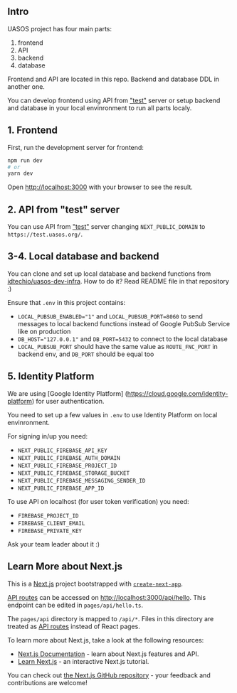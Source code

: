 ## Intro

UASOS project has four main parts:

1. frontend
2. API
3. backend
4. database

Frontend and API are located in this repo. Backend and database DDL in another one.

You can develop frontend using API from ["test"](https://test.uasos.org/) server or setup backend and database in your local envinronment to run all parts localy.

## 1. Frontend

First, run the development server for frontend:

```bash
npm run dev
# or
yarn dev
```

Open [http://localhost:3000](http://localhost:3000) with your browser to see the result.

## 2. API from "test" server

You can use API from ["test"](https://test.uasos.org/) server changing
`NEXT_PUBLIC_DOMAIN` to `https://test.uasos.org/`.

## 3-4. Local database and backend

You can clone and set up local database and backend functions from [idtechio/uasos-dev-infra](https://github.com/idtechio/uasos-dev-infra).
How to do it? Read README file in that repository :)

Ensure that `.env` in this project contains:

- `LOCAL_PUBSUB_ENABLED="1"` and `LOCAL_PUBSUB_PORT=8060` to send messages to local backend functions instead of Google PubSub Service like on production
- `DB_HOST="127.0.0.1"` and `DB_PORT=5432` to connect to the local database
- `LOCAL_PUBSUB_PORT` should have the same value as `ROUTE_FNC_PORT` in backend env, and `DB_PORT` should be equal too

## 5. Identity Platform

We are using [Google Identity Platform] (https://cloud.google.com/identity-platform) for user authentication.

You need to set up a few values in `.env` to use Identity Platform on local envinronment.

For signing in/up you need:

- `NEXT_PUBLIC_FIREBASE_API_KEY`
- `NEXT_PUBLIC_FIREBASE_AUTH_DOMAIN`
- `NEXT_PUBLIC_FIREBASE_PROJECT_ID`
- `NEXT_PUBLIC_FIREBASE_STORAGE_BUCKET`
- `NEXT_PUBLIC_FIREBASE_MESSAGING_SENDER_ID`
- `NEXT_PUBLIC_FIREBASE_APP_ID`

To use API on localhost (for user token verification) you need:

- `FIREBASE_PROJECT_ID`
- `FIREBASE_CLIENT_EMAIL`
- `FIREBASE_PRIVATE_KEY`

Ask your team leader about it :)

## Learn More about Next.js

This is a [Next.js](https://nextjs.org/) project bootstrapped with [`create-next-app`](https://github.com/vercel/next.js/tree/canary/packages/create-next-app).

[API routes](https://nextjs.org/docs/api-routes/introduction) can be accessed on [http://localhost:3000/api/hello](http://localhost:3000/api/hello). This endpoint can be edited in `pages/api/hello.ts`.

The `pages/api` directory is mapped to `/api/*`. Files in this directory are treated as [API routes](https://nextjs.org/docs/api-routes/introduction) instead of React pages.

To learn more about Next.js, take a look at the following resources:

- [Next.js Documentation](https://nextjs.org/docs) - learn about Next.js features and API.
- [Learn Next.js](https://nextjs.org/learn) - an interactive Next.js tutorial.

You can check out [the Next.js GitHub repository](https://github.com/vercel/next.js/) - your feedback and contributions are welcome!
